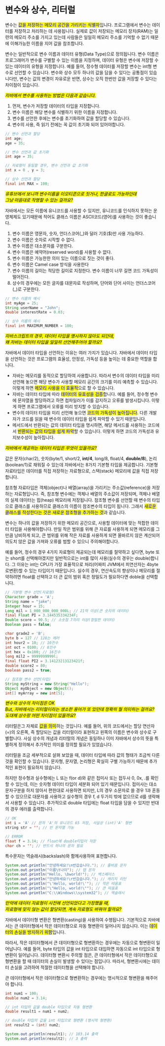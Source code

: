 # 변수와 상수, 리터럴

변수는 <mark style="color:blue;">값을 저장하는 메모리 공간을 가리키는 식별자</mark>입니다. 프로그램에서 변수는 데이터를 저장하고 처리하는 데 사용됩니다. 실제로 값이 저장되는 메모리 장치(RAM)는 일련의 메모리 주소를 가지고 있는데 사람들은 일일히 메모리 주소를 기억할 수 없기 때문에 이해가능한 이름을 지어 값을 참조합니다.

변수는 일반적으로 변수 이름과 데이터 유형(Data Type)으로 정의됩니다. 변수 이름은 프로그래머가 변수를 구별할 수 있는 이름을 지정하며, 데이터 유형은 변수에 저장할 수 있는 데이터의 유형을 지정합니다. 예를 들어, 정수형 데이터를 저장할 변수는 int형 변수로 선언할 수 있습니다. 변수와 상수 모두 하나의 값을 담을 수 있다는 공통점이 있습니다만, 변수는 값의 변경이 자유로운 반면, 상수는 오직 한번만 값을 저장할 수 있다는 차이점이 있습니다.





_<mark style="background-color:yellow;">자바에서 변수를 사용하는 방법은 다음과 같습니다.</mark>_

1. 먼저, 변수가 저장할 데이터의 타입을 지정합니다.&#x20;
2. 변수 이름은 해당 변수를 식별하기 위한 이름을 지정합니다.&#x20;
3. 변수를 선언한 후에는 변수를 초기화하여 값을 할당할 수 있습니다.
4. 변수의 사용, 즉 읽기 전에는 꼭 값이 초기화 되어 있어야합니다.

```java
// 변수 선언과 할당
int age;
age = 35;

// 변수 선언과 값 초기화
int age = 35;

// 자료형이 동일할 경우, 변수 선언과 값 초기화
int x = 0 , y = 3;

// 상수 선언과 할당
final int MAX = 100;
```





_<mark style="background-color:yellow;">유튜브에서 보니까 변수이름을 이모티콘으로 짓거나, 한글로도 가능하던데</mark>_\
_<mark style="background-color:yellow;">그냥 마음대로 작명할 수 있는 걸까요?</mark>_

자바에서는 모든 이름에 유니코드를 사용할 수 있지만, 유니코드를 인식하지 못하는 운영체제도 있기때문에  적어도 클래스 이름은 ASCII코드(영어)를 사용하는 것이 좋습니다.&#x20;

1. 변수 이름은 영문자, 숫자, 언더스코어(\_)와 달러 기호($)만 사용 가능하다.
2. 변수 이름은 숫자로 시작할 수 없다.
3. 변수 이름은 대소문자를 구분한다.
4. 변수 이름은 예약어(reserved word)를 사용할 수 없다.
5. 변수 이름은 가능한한 의미 있는 이름으로 짓는 것이 좋다.
6. 변수 이름은 Camel case 방식을 사용한다
7. 변수 이름의 길이는 적당한 길이로 지정한다. 변수 이름이 너무 길면 코드 가독성이 떨어진다.
8. 상수의 경우에는 모든 글자를 대문자로 작성하며, 단어와 단어 사이는 언더스코어(\_)로 구분한다.

```java
// 변수 이름의 예시
int myAge = 25;
String userName = "John";
double interestRate = 0.03;

// 상수 이름의 예시
final int MAXIMUM_NUMBER = 100;
```





_<mark style="background-color:yellow;">자바스크립트의 경우, 데이터 타입을 명시하지 않아도 되던데,</mark>_\
_<mark style="background-color:yellow;">왜 자바는 데이터 타입을 일일히 선언해주어야 할까요?</mark>_

자바에서 데이터 타입을 선언하는 이유는 여러 가지가 있습니다. 자바에서 데이터 타입을 선언하는 것은 프로그램의 효율성, 안정성, 가독성 등을 높이는 데 중요한 역할을 합니다.

* 자바는 메모리를 동적으로 할당하여 사용합니다. 따라서 변수의 데이터 타입을 미리 선언해 놓으면 해당 변수가 사용할 메모리 공간의 크기를 미리 예측할 수 있습니다. 이렇게 하면 <mark style="color:blue;">메모리 사용을 더 효율적</mark>으로 할 수 있습니다.
* 자바는 데이터 타입에 따라 <mark style="color:blue;">데이터의 유효성을 검증</mark>합니다. 예를 들어, 정수형 변수에 문자열을 할당하려고 하면 컴파일러가 이를 감지하고 오류를 발생시킵니다. 이렇게 하면 프로그램에서 오류를 미리 방지할 수 있습니다.
* 변수의 데이터 타입을 미리 선언해 놓으면 <mark style="color:blue;">코드의 가독성이 높아집니다</mark>. 다른 개발자가 코드를 읽을 때 변수의 데이터 타입을 쉽게 파악할 수 있기 때문입니다.
* 메서드에서 반환되는 값의 데이터 타입을 명시하면, 해당 메서드를 사용하는 코드에서 <mark style="color:blue;">반환되는 값의 타입을 쉽게 파악</mark>할 수 있습니다. 이렇게 하면 코드의 가독성과 유지보수성이 높아집니다.





_<mark style="background-color:yellow;">자바에서 제공하는 데이터 타입은 무엇이 있을까요?</mark>_

값은 문자(char/2), 숫자(byte/1, short/2, **int/4**, long/8, float/4, **double/8**), 논리(boolean/1)로 채워질 수 있는데 자바에서는 8가지 기본형 타입을 제공합니다. 기본형 자료타입은 데이터를 직접 저장하는 자료형으로, 스택(stack) 메모리에 값을 직접 저장합니다.



참조형 자료타입은 객체(object)나 배열(array)을 가리키는 주소값(reference)을 저장하는 자료형입니다. 즉, 참조형 변수에는 객체나 배열의 주소값이 저장되며, 객체나 배열의 실제 데이터는 힙(heap) 메모리에 저장됩니다. 참조형 변수를 선언할 때 변수의 타입으로 클래스를 사용하므로 클래스의 이름이 참조변수의 타입이 됩니다. 그래서 <mark style="color:blue;">새로운 클래스를 작성한다는 것은 새로운 참조형을 추가하는 것</mark>과 같습니다.



변수는 하나의 값을 저장하기 위한 메모리 공간으로, 사용할 데이터에 맞는 적합한 데이터 타입을 사용해야합니다. 만일 작은 범위를 위해 큰 자료를 사용하게 되면 메모리를 그만큼 낭비하게 되고, 큰 범위를 위해 작은 자료를 사용하게 되면 올바르지 않은 계산되어 의도치 않은 값을 가져와 오류를 범할 수 있으니 주의해야합니다.&#x20;



예를 들어, 정수의 경우 4가지 자료형이 제공되는데 메모리를 절약하고 싶다면, byte 또는 short를 선택해야겠지만 일반적으로는 int를 많이 사용(실수의 경우는 double)합니다. 그 이유는 int는 CPU가 가장 효율적으로 처리(어짜피 JVM에서 피연산자는 4byte로변환)할 수 있는 타입이기 때문입니다. 실수의 경우, 연산속도의 향상이나 메모리를 절약하려면 float를 선택하고 더 큰 값의 범위 혹은 정밀도가 필요하다면 doble을 선택합니다.

```java
// 기본형 변수 선언(자료형)
Character grade = 'A';
String name = "jake";
Integer hour = 15;
Long mil = 1_000_000_000_000L; // 21억 이상(큰 숫자의 데이터)
final Float PI = 3.144535334234F;
Double score = 90.5; // 소숫점 7자리 이상(정밀한 데이터)
Boolean pass = false;

char grade2 = 'B';
byte b = 127 // 128는 에러
int hour2 = 10; // 10진수
int oct = 0100; // 8진수
int hex = 0x100; // 16진수
long mil2 = 9999999999l;
final float PI2 = 3.14123213123421f;
double score2 = 80;
boolean pass2 = true;

// 참조형 변수 선언(타입)
String myString = new String("Hello");
Object myObject = new Object();
int[] myArray = new int[5];
```





_<mark style="background-color:yellow;">변수와 상수의 차이점은 OK</mark>_\
_<mark style="background-color:yellow;">But, 자바에서는 리터럴이라는 생소한 용어가 또 있던데 정확히 뭘 의미하는 걸까요?</mark>_\
_<mark style="background-color:yellow;">도대체 상수랑 어떤 차이점이 있을까요?</mark>_

리터럴은그 자체로 <mark style="color:blue;">값을 의미</mark>하는 것입니다. 예를 들어, 위의 코드에서는 할당 연산자(=)의 오른쪽, 즉 할당되는 값을 리터럴이라 표현하고 왼쪽의 이름은 변수와 상수로 구별합니다. 사실 상수의 개념과 리터럴의 개념은 동일하나 이미 자바에서 상수의 뜻을 특별하게 정의해서 추가적인 의미를 정의할 필요가 있었습니다.



리터럴을 조금 세부적으로 살펴 보았을 때, 데이터 타입에 따라 값의 형태가 조금씩 다른 것을 확인할 수 있습니다. 문자형, 문자열, 논리형은 확실히 구별 가능하기 때문에 추가적인 표현이 필요하지 않습니다.&#x20;



하지만 정수형과 실수형에는 L 또는 f(or d)와 같은 접미사 또는 접두사 0, 0x, .를 확인할 수 있는데, 이는 숫자형 데이터 타입이 세분화 되어 있기 때문입니다. 접미사는 대소문자구분을 하지 않아서 편한대로 사용하면 되지만, L의 경우 소문자로 쓸 경우 1과 혼동할 수 있으므로 대문자를 사용하고 실수형의 경우 f, d 두가지 밖에 없으므로 d를 생략해서 사용할 수 있습니다. 추가적으로 double 타입에는 float 타입을 담을 수 있지만 반대의 경우 에러를 출력합니다.

```java
// OK
int i = 'A' // 문자 'A'의 유니코드 65 저장, 사실상 (int)'A' 형변
string str = ''; // 빈 문자열 가능

// ERROR
float f = 3.14; // float에 double타입이 저장
char ch = ''; // 반드시 하나의 문자 필요

```



특수문자는 역슬래시(backslash)와 함께사용하여 표현합니다.&#x20;

```java
System.out.println("안녕하세요!\n반갑습니다."); // 줄바꿈 문자
System.out.println("이름\t나이"); // 탭 문자
System.out.println("Hello, \bworld!"); // 백스페이스
System.out.println("안녕하세요!\r반갑습니다."); // 캐리지 리턴
System.out.println("\'Hello, world!\'"); // 작은 따옴표
System.out.println("\"Hello, world!\""); // 큰 따옴표
System.out.println("C:\\Windows\\system32"); // 역슬래시
```





_<mark style="background-color:yellow;">만약에 데이터 자료형이 사전에 선언되었다고 가정했을 때,</mark>_\
_<mark style="background-color:yellow;">자료형에 맞지 않는 값이 할당되면, 계속 자료형도 바꿔야 할까요?</mark>_

자바에서 데이터형 변환은 형변환(casting)을 사용하여 수행됩니다. 기본적으로 자바에서는 큰 데이터형에서 작은 데이터형으로 자동 형변환이 일어나지 않습니다. 이는 <mark style="color:blue;">데이터의 손실을 방지하기 위함</mark>입니다.



따라서, 작은 데이터형에서 큰 데이터형으로 형변환하는 경우에는 자동으로 형변환이 일어납니다. 예를 들어, byte 타입의 값을 int 타입으로 대입하면 자동으로 int 타입으로 형변환이 일어납니다. 데이터형 변환시 주의할 점은, 큰 데이터형에서 작은 데이터형으로 형변환을 할 때 데이터의 손실이 발생할 수 있다는 점입니다. 따라서, 형변환시에는 데이터 손실을 고려하여 적절한 데이터형을 선택해야 합니다.



큰 데이터형에서 작은 데이터형으로 형변환하는 경우에는 명시적으로 형변환을 해주어야 합니다.&#x20;

```java
int num1 = 100;
double num2 = 3.14;

// int 타입의 값을 double 타입으로 자동 형변환
double result1 = num1 + num2;

// double 타입의 값을 int 타입으로 형변환 (명시적 형변환)
int result2 = (int) num2;

System.out.println(result1); // 103.14 출력
System.out.println(result2); // 3 출력
```

